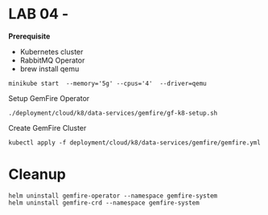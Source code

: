# LAB 04 - 


**Prerequisite**

- Kubernetes cluster
- RabbitMQ Operator
- brew install qemu

```shell
minikube start  --memory='5g' --cpus='4'  --driver=qemu
```

Setup GemFire Operator

```shell
./deployment/cloud/k8/data-services/gemfire/gf-k8-setup.sh
```

Create GemFire Cluster

```shell
kubectl apply -f deployment/cloud/k8/data-services/gemfire/gemfire.yml
```


# Cleanup

```shell
helm uninstall gemfire-operator --namespace gemfire-system
helm uninstall gemfire-crd --namespace gemfire-system
```